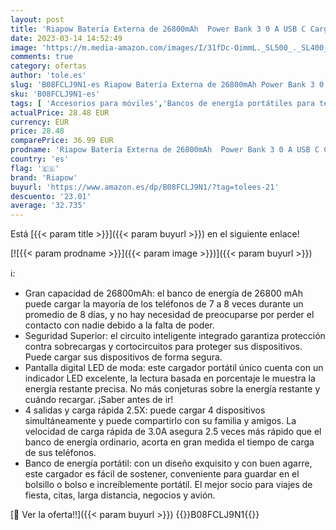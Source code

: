 ```yaml
---
layout: post
title: 'Riapow Batería Externa de 26800mAh  Power Bank 3 0 A USB C Carga Rápida Cargador Portátil con Pantalla LED Cargador de Teléfono 4 Puertos USB para iPhone  Samsung  Tablet y Más'
date: 2023-03-14 14:52:49
image: 'https://m.media-amazon.com/images/I/31fDc-OimmL._SL500_._SL400_.jpg'
comments: true
category: ofertas
author: 'tole.es'
slug: 'B08FCLJ9N1-es Riapow Batería Externa de 26800mAh Power Bank 3 0 A USB C...'
sku: 'B08FCLJ9N1-es'
tags: [ 'Accesorios para móviles','Bancos de energía portátiles para teléfonos móviles','Cargadores para móviles','Comunicación móvil y accesorios','Electrónica','iphone','riapow','🇪🇸', ]
actualPrice: 28.48 EUR
currency: EUR
price: 28.48
comparePrice: 36.99 EUR
prodname: 'Riapow Batería Externa de 26800mAh  Power Bank 3 0 A USB C Carga Rápida Cargador Portátil con Pantalla LED Cargador de Teléfono 4 Puertos USB para iPhone  Samsung  Tablet y Más'
country: 'es'
flag: '🇪🇸'
brand: 'Riapow'
buyurl: 'https://www.amazon.es/dp/B08FCLJ9N1/?tag=tolees-21'
descuento: '23.01'
average: '32.735'
---
```


Está [{{< param title >}}]({{< param buyurl >}}) en el siguiente enlace!

[![{{< param prodname >}}]({{< param image >}})]({{< param buyurl >}})

ℹ️:

- Gran capacidad de 26800mAh: el banco de energía de 26800 mAh puede cargar la mayoría de los teléfonos de 7 a 8 veces durante un promedio de 8 días, y no hay necesidad de preocuparse por perder el contacto con nadie debido a la falta de poder.
- Seguridad Superior: el circuito inteligente integrado garantiza protección contra sobrecargas y cortocircuitos para proteger sus dispositivos. Puede cargar sus dispositivos de forma segura.
- Pantalla digital LED de moda: este cargador portátil único cuenta con un indicador LED excelente, la lectura basada en porcentaje le muestra la energía restante precisa. No más conjeturas sobre la energía restante y cuándo recargar. ¡Saber antes de ir!
- 4 salidas y carga rápida 2.5X: puede cargar 4 dispositivos simultáneamente y puede compartirlo con su familia y amigos. La velocidad de carga rápida de 3.0A asegura 2.5 veces más rápido que el banco de energía ordinario, acorta en gran medida el tiempo de carga de sus teléfonos.
- Banco de energía portátil: con un diseño exquisito y con buen agarre, este cargador es fácil de sostener, conveniente para guardar en el bolsillo o bolso e increíblemente portátil. El mejor socio para viajes de fiesta, citas, larga distancia, negocios y avión.

[🛒 Ver la oferta!!]({{< param buyurl >}})
{{<world>}}B08FCLJ9N1{{</world>}}
